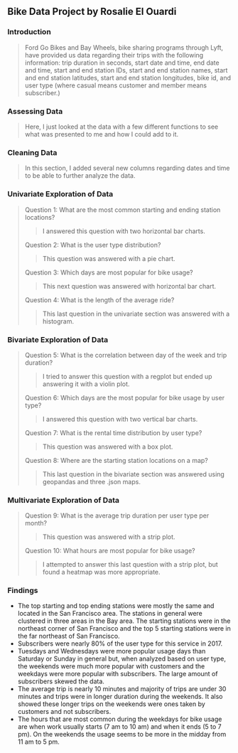 ## Bike Data Project by Rosalie El Ouardi

### Introduction

>Ford Go Bikes and Bay Wheels, bike sharing programs through Lyft, have provided us data regarding their trips with the following information: trip duration in seconds, start date and time, end date and time, start and end station IDs, start and end station names, start and end station latitudes, start and end station longitudes, bike id, and user type (where casual means customer and member means subscriber.)

### Assessing Data
>Here, I just looked at the data with a few different functions to see what was presented to me and how I could add to it.

### Cleaning Data
>In this section, I added several new columns regarding dates and time to be able to further analyze the data.

### Univariate Exploration of Data
>Question 1: What are the most common starting and ending station locations?
>>I answered this question with two horizontal bar charts.
>
>Question 2: What is the user type distribution?
>>This question was answered with a pie chart.
>
>Question 3: Which days are most popular for bike usage?
>>This next question was answered with horizontal bar chart. 
>
>Question 4: What is the length of the average ride?
>>This last question in the univariate section was answered with a histogram.

### Bivariate Exploration of Data
>Question 5: What is the correlation between day of the week and trip duration?
>>I tried to answer this question with a regplot but ended up answering it with a violin plot.
>
>Question 6: Which days are the most popular for bike usage by user type?
>>I answered this question with two vertical bar charts.
>
>Question 7: What is the rental time distribution by user type?
>>This question was answered with a box plot.
>
>Question 8: Where are the starting station locations on a map?
>>This last question in the bivariate section was answered using geopandas and three .json maps.
>

### Multivariate Exploration of Data
>Question 9: What is the average trip duration per user type per month?
>> This question was answered with a strip plot. 
>
>Question 10: What hours are most popular for bike usage?
>>I attempted to answer this last question with a strip plot, but found a heatmap was more appropriate.
>
### Findings

 - The top starting and top ending stations were mostly the same and located in the San Francisco area. The stations in general were clustered in three areas in the Bay area. The starting stations were in the northeast corner of San Francisco and the top 5 starting stations were in the far northeast of San Francisco. 
 - Subscribers were nearly 80% of the user type for this service in 2017.
 - Tuesdays and Wednesdays were more popular usage days than Saturday or Sunday in general but, when analyzed based on user type, the weekends were much more popular with customers and the weekdays were more popular with subscribers. The large amount of subscribers skewed the data. 
 - The average trip is nearly 10 minutes and majority of trips are under 30 minutes and trips were in longer duration during the weekends. It also showed these longer trips on the weekends were ones taken by customers and not subscribers. 
 - The hours that are most common during the weekdays for bike usage are when work usually starts (7 am to 10 am) and when it ends (5 to 7 pm). On the weekends the usage seems to be more in the midday from 11 am to 5 pm. 

 
